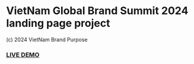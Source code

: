 # VietNam Global Brand Summit 2024 landing page project
(c) 2024 VietNam Brand Purpose

### <a href="https://vgbs2024.vercel.app/">LIVE DEMO</a> 
